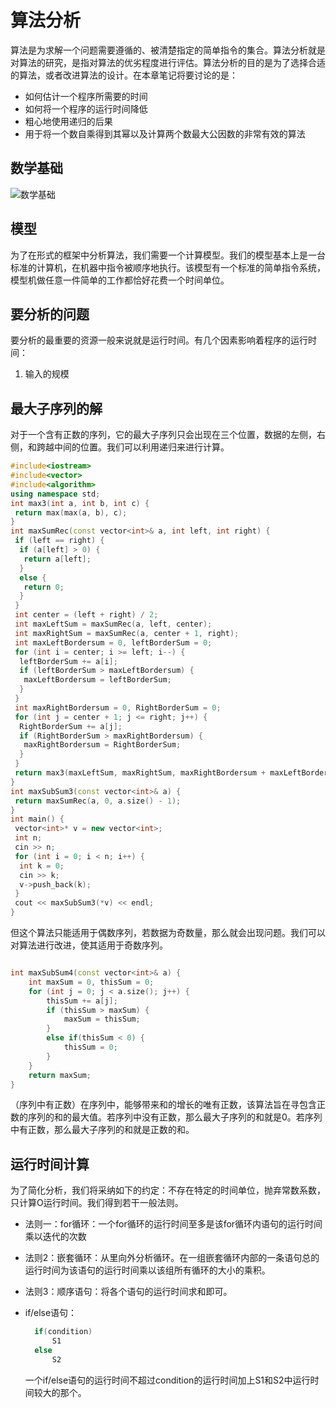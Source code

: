 # 算法分析

算法是为求解一个问题需要遵循的、被清楚指定的简单指令的集合。算法分析就是对算法的研究，是指对算法的优劣程度进行评估。算法分析的目的是为了选择合适的算法，或者改进算法的设计。在本章笔记将要讨论的是：

+ 如何估计一个程序所需要的时间
+ 如何将一个程序的运行时间降低
+ 粗心地使用递归的后果
+ 用于将一个数自乘得到其幂以及计算两个数最大公因数的非常有效的算法

## 数学基础

![数学基础](../img/math_basic.png)

## 模型

为了在形式的框架中分析算法，我们需要一个计算模型。我们的模型基本上是一台标准的计算机，在机器中指令被顺序地执行。该模型有一个标准的简单指令系统，模型机做任意一件简单的工作都恰好花费一个时间单位。

## 要分析的问题

要分析的最重要的资源一般来说就是运行时间。有几个因素影响着程序的运行时间：

1. 输入的规模

## 最大子序列的解

对于一个含有正数的序列，它的最大子序列只会出现在三个位置，数据的左侧，右侧，和跨越中间的位置。我们可以利用递归来进行计算。

```Cpp
#include<iostream>
#include<vector>
#include<algorithm>
using namespace std;
int max3(int a, int b, int c) {
 return max(max(a, b), c);
}
int maxSumRec(const vector<int>& a, int left, int right) {
 if (left == right) {
  if (a[left] > 0) {
   return a[left];
  }
  else {
   return 0;
  }
 }
 int center = (left + right) / 2;
 int maxLeftSum = maxSumRec(a, left, center);
 int maxRightSum = maxSumRec(a, center + 1, right);
 int maxLeftBordersum = 0, leftBorderSum = 0;
 for (int i = center; i >= left; i--) {
  leftBorderSum += a[i];
  if (leftBorderSum > maxLeftBordersum) {
   maxLeftBordersum = leftBorderSum;
  }
 }
 int maxRightBordersum = 0, RightBorderSum = 0;
 for (int j = center + 1; j <= right; j++) {
  RightBorderSum += a[j];
  if (RightBorderSum > maxRightBordersum) {
   maxRightBordersum = RightBorderSum;
  }
 }
 return max3(maxLeftSum, maxRightSum, maxRightBordersum + maxLeftBordersum);
}
int maxSubSum3(const vector<int>& a) {
 return maxSumRec(a, 0, a.size() - 1);
}
int main() {
 vector<int>* v = new vector<int>;
 int n;
 cin >> n;
 for (int i = 0; i < n; i++) {
  int k = 0;
  cin >> k;
  v->push_back(k);
 }
 cout << maxSubSum3(*v) << endl;
}
```
但这个算法只能适用于偶数序列，若数据为奇数量，那么就会出现问题。我们可以对算法进行改进，使其适用于奇数序列。
```cpp

int maxSubSum4(const vector<int>& a) {
	int maxSum = 0, thisSum = 0;
	for (int j = 0; j < a.size(); j++) {
		thisSum += a[j];
		if (thisSum > maxSum) {
			maxSum = thisSum;
		}
		else if(thisSum < 0) {
			thisSum = 0;
		}
	}
	return maxSum;
}
```
（序列中有正数）在序列中，能够带来和的增长的唯有正数，该算法旨在寻包含正数的序列的和的最大值。若序列中没有正数，那么最大子序列的和就是0。若序列中有正数，那么最大子序列的和就是正数的和。
## 运行时间计算

为了简化分析，我们将采纳如下的约定：不存在特定的时间单位，抛弃常数系数，只计算O运行时间。我们得到若干一般法则。

+ 法则一：for循环：一个for循环的运行时间至多是该for循环内语句的运行时间乘以迭代的次数
+ 法则2：嵌套循环：从里向外分析循环。在一组嵌套循环内部的一条语句总的运行时间为该语句的运行时间乘以该组所有循环的大小的乘积。
+ 法则3：顺序语句：将各个语句的运行时间求和即可。
+ if/else语句：

  ```cpp
    if(condition)
        S1
    else
        S2
  ```

  一个if/else语句的运行时间不超过condition的运行时间加上S1和S2中运行时间较大的那个。
